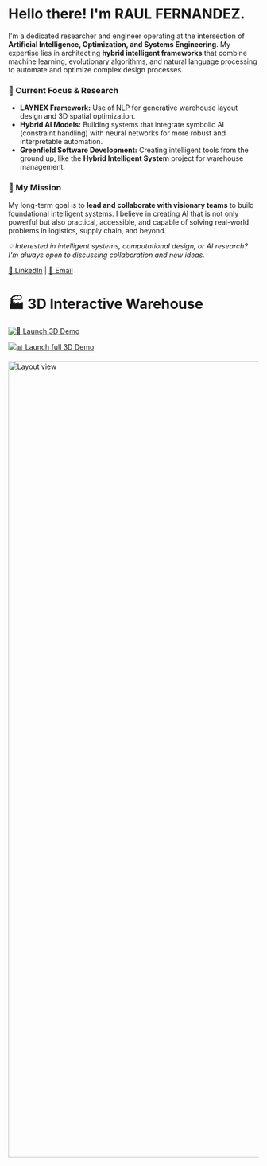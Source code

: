 # Hello there! I'm RAUL FERNANDEZ.

I'm a dedicated researcher and engineer operating at the intersection of **Artificial Intelligence, Optimization, and Systems Engineering**. My expertise lies in architecting **hybrid intelligent frameworks** that combine machine learning, evolutionary algorithms, and natural language processing to automate and optimize complex design processes.

### 🧠 Current Focus & Research
- **LAYNEX Framework:** Use of NLP for generative warehouse layout design and 3D spatial optimization.
- **Hybrid AI Models:** Building systems that integrate symbolic AI (constraint handling) with neural networks for more robust and interpretable automation.
- **Greenfield Software Development:** Creating intelligent tools from the ground up, like the **Hybrid Intelligent System** project for warehouse management.

### 🎯 My Mission
My long-term goal is to **lead and collaborate with visionary teams** to build foundational intelligent systems. I believe in creating AI that is not only powerful but also practical, accessible, and capable of solving real-world problems in logistics, supply chain, and beyond.

*💡 Interested in intelligent systems, computational design, or AI research? I'm always open to discussing collaboration and new ideas.*

[🔗 LinkedIn](https://www.linkedin.com/in/raulfer-inde) | [📧 Email](mailto:raulfernandezpachas@gmail.com)

# 🏭 3D Interactive Warehouse

[![🚀 Launch 3D Demo](https://img.shields.io/badge/🌐-Launch%203D%20Interactive%20Demo-764ba2?style=for-the-badge&logo=webgl&logoColor=white)](https://Raul1508.github.io/Raul1508/)

[![📊 Launch full 3D Demo](https://img.shields.io/badge/🔬-Launch%203D%20Full%20Interactive%20Demo-c53030?style=for-the-badge&logo=github&logoColor=white)](https://Raul1508.github.io/Raul1508/Layoutgreater.html)


<img width="2560" height="1600" alt="Layout view" src="https://github.com/user-attachments/assets/ab63b361-fe11-4739-97cd-82c458317928" />

